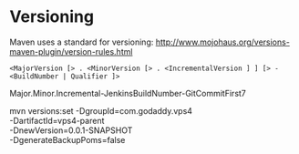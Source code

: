 

Versioning
==========

Maven uses a standard for versioning:  http://www.mojohaus.org/versions-maven-plugin/version-rules.html

    <MajorVersion [> . <MinorVersion [> . <IncrementalVersion ] ] [> - <BuildNumber | Qualifier ]>

Major.Minor.Incremental-JenkinsBuildNumber-GitCommitFirst7

mvn versions:set -DgroupId=com.godaddy.vps4  \
                 -DartifactId=vps4-parent    \
                 -DnewVersion=0.0.1-SNAPSHOT \
                 -DgenerateBackupPoms=false
